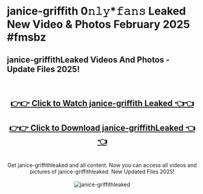# janice-griffith 0𝚗𝚕𝚢*𝚏𝚊𝚗𝚜 Leaked New Video & Photos February 2025 #fmsbz

<h2>janice-griffithLeaked Videos And Photos - Update Files 2025!</h2>
<br>
<div align="center">
<h2><a href="https://mediaupload.pro?title=janice-griffith&ref=11F" rel="nofollow">👉👉 Click to Watch janice-griffith Leaked 👈👈</a></h2>
<h2><a href="https://mediaupload.pro?title=janice-griffith&ref=11F" rel="nofollow">👉👉 Click to Download janice-griffithLeaked 👈👈</a></h2>
<br>
Get janice-griffithleaked and all content. Now you can access all videos and pictures of janice-griffithleaked. New Updated Files 2025!
<br>
<br>
<a href="https://mediaupload.pro?title=janice-griffith&ref=11F" rel="nofollow" data-target="animated-image.originalLink"><img src="https://i.ibb.co/Gkj2r4b/banner.png" alt="janice-griffithleaked" style="max-width: 100%; display: inline-block;" data-target="animated-image.originalImage"></a>
</div>
<br>

